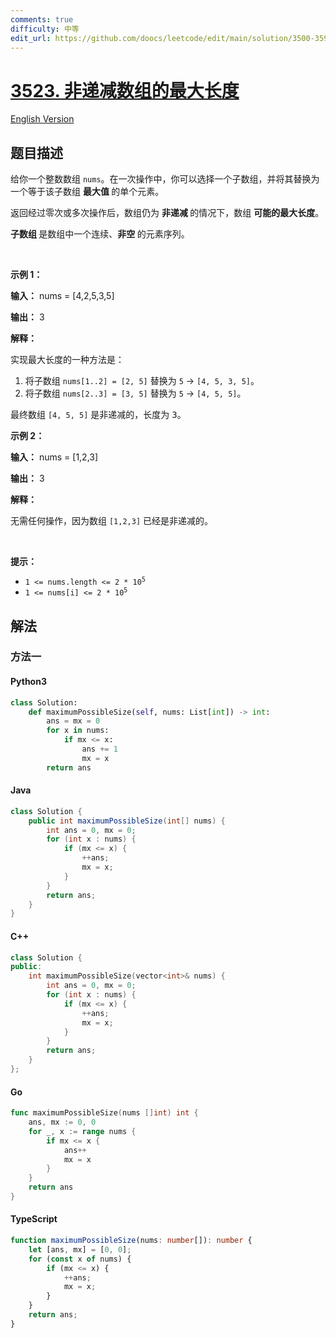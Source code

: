 ```yaml
---
comments: true
difficulty: 中等
edit_url: https://github.com/doocs/leetcode/edit/main/solution/3500-3599/3523.Make%20Array%20Non-decreasing/README.md
---
```


<!-- problem:start -->

# [3523. 非递减数组的最大长度](https://leetcode.cn/problems/make-array-non-decreasing)

[English Version](/solution/3500-3599/3523.Make%20Array%20Non-decreasing/README_EN.md)

## 题目描述

<!-- description:start -->

<p>给你一个整数数组 <code>nums</code>。在一次操作中，你可以选择一个子数组，并将其替换为一个等于该子数组&nbsp;<strong>最大值&nbsp;</strong>的单个元素。</p>

<p>返回经过零次或多次操作后，数组仍为&nbsp;<strong>非递减&nbsp;</strong>的情况下，数组&nbsp;<strong>可能的最大长度</strong>。</p>

<p><strong>子数组&nbsp;</strong>是数组中一个连续、<b>非空&nbsp;</b>的元素序列。</p>

<p>&nbsp;</p>

<p><strong class="example">示例 1：</strong></p>

<div class="example-block">
<p><strong>输入：</strong> <span class="example-io">nums = [4,2,5,3,5]</span></p>

<p><strong>输出：</strong> <span class="example-io">3</span></p>

<p><strong>解释：</strong></p>

<p>实现最大长度的一种方法是：</p>

<ol>
	<li>将子数组 <code>nums[1..2] = [2, 5]</code> 替换为 <code>5</code> → <code>[4, 5, 3, 5]</code>。</li>
	<li>将子数组 <code>nums[2..3] = [3, 5]</code> 替换为 <code>5</code> → <code>[4, 5, 5]</code>。</li>
</ol>

<p>最终数组 <code>[4, 5, 5]</code> 是非递减的，长度为 <font face="monospace">3。</font></p>
</div>

<p><strong class="example">示例 2：</strong></p>

<div class="example-block">
<p><strong>输入：</strong> <span class="example-io">nums = [1,2,3]</span></p>

<p><strong>输出：</strong> <span class="example-io">3</span></p>

<p><strong>解释：</strong></p>

<p>无需任何操作，因为数组 <code>[1,2,3]</code> 已经是非递减的。</p>
</div>

<p>&nbsp;</p>

<p><strong>提示：</strong></p>

<ul>
	<li><code>1 &lt;= nums.length &lt;= 2 * 10<sup>5</sup></code></li>
	<li><code>1 &lt;= nums[i] &lt;= 2 * 10<sup>5</sup></code></li>
</ul>

<!-- description:end -->

## 解法

<!-- solution:start -->

### 方法一

<!-- tabs:start -->

#### Python3

```python
class Solution:
    def maximumPossibleSize(self, nums: List[int]) -> int:
        ans = mx = 0
        for x in nums:
            if mx <= x:
                ans += 1
                mx = x
        return ans
```

#### Java

```java
class Solution {
    public int maximumPossibleSize(int[] nums) {
        int ans = 0, mx = 0;
        for (int x : nums) {
            if (mx <= x) {
                ++ans;
                mx = x;
            }
        }
        return ans;
    }
}
```

#### C++

```cpp
class Solution {
public:
    int maximumPossibleSize(vector<int>& nums) {
        int ans = 0, mx = 0;
        for (int x : nums) {
            if (mx <= x) {
                ++ans;
                mx = x;
            }
        }
        return ans;
    }
};
```

#### Go

```go
func maximumPossibleSize(nums []int) int {
	ans, mx := 0, 0
	for _, x := range nums {
		if mx <= x {
			ans++
			mx = x
		}
	}
	return ans
}
```

#### TypeScript

```ts
function maximumPossibleSize(nums: number[]): number {
    let [ans, mx] = [0, 0];
    for (const x of nums) {
        if (mx <= x) {
            ++ans;
            mx = x;
        }
    }
    return ans;
}
```

<!-- tabs:end -->

<!-- solution:end -->

<!-- problem:end -->
